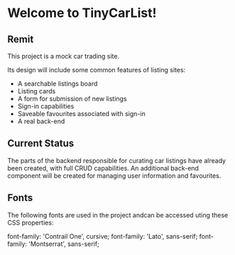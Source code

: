 # Welcome to TinyCarList!

## Remit

This project is a mock car trading site. 

Its design will include some common features of listing sites:

- A searchable listings board
- Listing cards
- A form for submission of new listings
- Sign-in capabilities
- Saveable favourites associated with sign-in
- A real back-end

## Current Status

The parts of the backend responsible for curating car listings have already been created, with full CRUD capabilities. An additional back-end component will be created for managing user information and favourites.

## Fonts

The following fonts are used in the project andcan be accessed uting these CSS properties:

font-family: 'Contrail One', cursive;
font-family: 'Lato', sans-serif;
font-family: 'Montserrat', sans-serif;